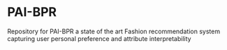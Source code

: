 # PAI-BPR
Repository for PAI-BPR a state of the art Fashion recommendation system capturing user personal preference and attribute interpretability
